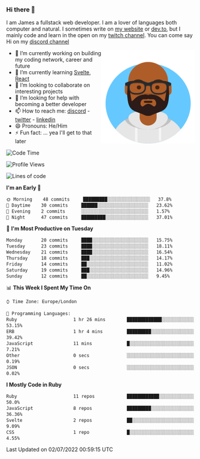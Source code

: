 ### Hi there 👋

I am James a fullstack web developer. I am a lover of languages both computer and natural. I sometimes write on [my website](https://jdhall.dev) or [dev.to](https://dev.to/zefur), but I mainly code and learn in the open on my [twitch channel](https://www.twitch.com/jozuhito). You can come say Hi on my [discord channel](https://discord.gg/sWEHvsBw)



<img align="right" height="250" width="250"  src="/assets/avataaars.png" />

  

- 🔭 I’m currently working on building my coding network, career and future
- 🌱 I’m currently learning [Svelte](https://svelte.dev), [React](https://reactjs.org)
- 👯 I’m looking to collaborate on interesting projects
- 🤔 I’m looking for help with becoming a better developer
- 📫 How to reach me: [discord](https://discord.gg/sWEHvsBw)
                      - [twitter](twitter.com/zefur)
                      - [linkedin](https://linkedin.com/in/j-d-hall)
- 😄 Pronouns: He/Him
- ⚡ Fun fact: ... yea I'll get to that later

 
<!-- BLOG-POST-LIST:START -->

<!-- BLOG-POST-LIST:END -->

<!--START_SECTION:waka-->
![Code Time](http://img.shields.io/badge/Code%20Time-0%20secs-blue)

![Profile Views](http://img.shields.io/badge/Profile%20Views-0-blue)

![Lines of code](https://img.shields.io/badge/From%20Hello%20World%20I%27ve%20Written-87%20Thousand%20lines%20of%20code-blue)

**I'm an Early 🐤** 

```text
🌞 Morning    48 commits     █████████░░░░░░░░░░░░░░░░   37.8% 
🌆 Daytime    30 commits     ██████░░░░░░░░░░░░░░░░░░░   23.62% 
🌃 Evening    2 commits      ░░░░░░░░░░░░░░░░░░░░░░░░░   1.57% 
🌙 Night      47 commits     █████████░░░░░░░░░░░░░░░░   37.01%

```
📅 **I'm Most Productive on Tuesday** 

```text
Monday       20 commits     ████░░░░░░░░░░░░░░░░░░░░░   15.75% 
Tuesday      23 commits     ████░░░░░░░░░░░░░░░░░░░░░   18.11% 
Wednesday    21 commits     ████░░░░░░░░░░░░░░░░░░░░░   16.54% 
Thursday     18 commits     ███░░░░░░░░░░░░░░░░░░░░░░   14.17% 
Friday       14 commits     ██░░░░░░░░░░░░░░░░░░░░░░░   11.02% 
Saturday     19 commits     ███░░░░░░░░░░░░░░░░░░░░░░   14.96% 
Sunday       12 commits     ██░░░░░░░░░░░░░░░░░░░░░░░   9.45%

```


📊 **This Week I Spent My Time On** 

```text
⌚︎ Time Zone: Europe/London

💬 Programming Languages: 
Ruby                     1 hr 26 mins        █████████████░░░░░░░░░░░░   53.15% 
ERB                      1 hr 4 mins         █████████░░░░░░░░░░░░░░░░   39.42% 
JavaScript               11 mins             █░░░░░░░░░░░░░░░░░░░░░░░░   7.21% 
Other                    0 secs              ░░░░░░░░░░░░░░░░░░░░░░░░░   0.19% 
JSON                     0 secs              ░░░░░░░░░░░░░░░░░░░░░░░░░   0.02%

```

**I Mostly Code in Ruby** 

```text
Ruby                     11 repos            ████████████░░░░░░░░░░░░░   50.0% 
JavaScript               8 repos             █████████░░░░░░░░░░░░░░░░   36.36% 
Svelte                   2 repos             ██░░░░░░░░░░░░░░░░░░░░░░░   9.09% 
CSS                      1 repo              █░░░░░░░░░░░░░░░░░░░░░░░░   4.55%

```



 Last Updated on 02/07/2022 00:59:15 UTC
<!--END_SECTION:waka-->
